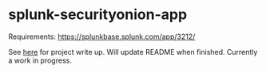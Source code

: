 # splunk-securityonion-app

Requirements:
https://splunkbase.splunk.com/app/3212/

See [here](https://jacobdshimer.github.io/portfolio/securityonion-app-project/) for project write up. Will update README when finished.  Currently a work in progress.
